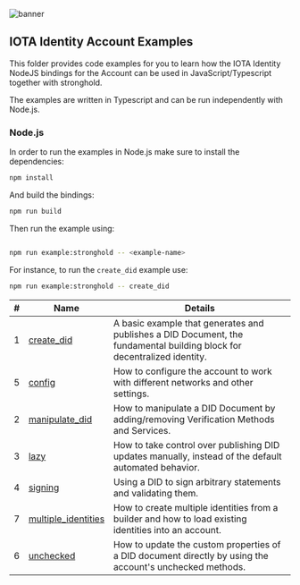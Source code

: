 ![banner](./../../../.meta/identity_banner.png)


## IOTA Identity Account Examples

This folder provides code examples for you to learn how the IOTA Identity NodeJS bindings for the Account can be used in JavaScript/Typescript together with stronghold.

The examples are written in Typescript and can be run independently with Node.js.

### Node.js

In order to run the examples in Node.js make sure to install the dependencies:

```bash
npm install
```


And build the bindings:

```bash
npm run build
```

Then run the example using:

```bash

npm run example:stronghold -- <example-name>
```

For instance, to run the `create_did` example use:

```bash
npm run example:stronghold -- create_did
```

| # | Name | Details |
| -------- | -------- | -------- |
| 1 |[create_did](src/create_did.ts)| A basic example that generates and publishes a DID Document, the fundamental building block for decentralized identity.    |
|5| [config](src/config.ts) | How to configure the account to work with different networks and other settings. |
|2| [manipulate_did](src/manipulate_did.ts)|  How to manipulate a DID Document by adding/removing Verification Methods and Services. |
|3| [lazy](src/lazy.ts)|  How to take control over publishing DID updates manually, instead of the default automated behavior. |
|4| [signing](src/signing.ts) | Using a DID to sign arbitrary statements and validating them. |
|7| [multiple_identities](src/multiple_identities.ts) | How to create multiple identities from a builder and how to load existing identities into an account. |
|6| [unchecked](src/unchecked.ts) |  How to update the custom properties of a DID document directly by using the account's unchecked methods. |